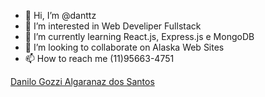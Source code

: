 - 👋 Hi, I’m @danttz
- 👀 I’m interested in Web Develiper Fullstack
- 🌱 I’m currently learning React.js, Express.js e MongoDB
- 💞️ I’m looking to collaborate on Alaska Web Sites
- 📫 How to reach me (11)95663-4751

<script type="text/javascript" src="https://platform.linkedin.com/badges/js/profile.js" async defer></script>

<div class="LI-profile-badge"  data-version="v1" data-size="medium" data-locale="pt_BR" data-type="vertical" data-theme="dark" data-vanity="danttzwebdeveloper"><a class="LI-simple-link" href='https://br.linkedin.com/in/danttzwebdeveloper?trk=profile-badge'>Danilo Gozzi Algaranaz dos Santos</a></div>
